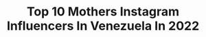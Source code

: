 ---
title: Top 10 Mothers Instagram Influencers In Venezuela In 2022
description: >-
  Find top mothers Instagram influencers in Venezuela in 2022. Most popular hashtags: #love #photography #mothersday #venezuela.
platform: Instagram
hits: 31
text_top: Discover the best Instagram profiles on inBeat.
text_bottom: inBeat aggregates 31 Instagram influencers like this in Venezuela for you to connect with.
profiles:
  - username: "andreinarusso"
    fullname: >-
      Virginia A. Vasquez Russo
    bio: >-
      🦋 Lupus Warrior 🧔🏻 Husband @sardaniscas 👦🏻 Brother @moisesarusso 👶🏻 Baby boy @babymarquito 🐶 Baby girl @babychanttal 📨 Publicidad e intercambio
    location: "Venezuela"
    followers: 220193
    engagement: 123
    commentsToLikes: 0.053220
    id: ck13bqemhwog90i191gbpg8kf
    verified: false
    hashtags: "#papa, #newbornphoto, #aragua, #newbornphotographer"
  - username: "fonsecafotografia"
    fullname: >-
      Leonardo Fonseca - Fotografia
    bio: >-
      Fotógrafo de Bodas y Eventos Sociales 📞+58 424 6359842 📨 fotolf@hotmail.com Venezuela / Panama / Colombia / Aruba
    location: "Venezuela"
    followers: 35327
    engagement: 124
    commentsToLikes: 0.083102
    id: ck5cjidr3us630i11nj7ml15i
    verified: false
    hashtags: "#beautiful, #espan, #venezuela, #instagood"
  - username: "ori.ocre"
    fullname: >-
      Ori Center
    bio: >-
      🐘Alma creativa y apasionada por la escritura 👪🐶Comparto mi día a día como mamá ❤️ @gringocomearepa
    location: "Venezuela"
    followers: 39637
    engagement: 306
    commentsToLikes: 0.035774
    id: ck14lgncoukr20i19u2tz67w0
    verified: false
    hashtags: "#maternidadereal, #maternidadreal, #maternidad, #sue"
  - username: "orianalucchese_"
    fullname: >-
      Oriana Lucchese
    bio: >-
      @shopallie_ @lamersw
    location: "Venezuela"
    followers: 157559
    engagement: 338
    commentsToLikes: 0.006450
    id: ck15t71asgnx50i19zhz8fg5z
    verified: false
    hashtags: "#mothersday, #shopallie, #summertime, #nightout"
  - username: "ledezma_daya"
    fullname: >-
      Dayana Ledezma 🇻🇪
    bio: >-
      |Lifestyle| Una vida como la tuya... Llena de historias 🌺 Tips de belleza y contagiarte con mi sonrisa. Mi marca @smartmobile_dl ;hobby @dl_misfrases
    location: "Venezuela"
    followers: 16885
    engagement: 294
    commentsToLikes: 0.022799
    id: ck6ubutf3btux0j71tnye0zn0
    verified: false
    hashtags: "#love, #photography, #house, #likeforlike"
  - username: "danielaalvareztv"
    fullname: >-
      Daniella Alvarez
    bio: >-
      👑 Miss Colombia 2011-2012 Unicef Ambassador Tv Host Mánager @tatianazuluagal @danielaalvarezboutique Nominada Influenciadora Latina del 2020
    location: "Venezuela"
    followers: 3062292
    engagement: 468
    commentsToLikes: 0.023558
    id: ck6tuwcuyisnn0j71yjrek1ha
    verified: true
    hashtags: "#amputee, #stylish, #koalachallenge, #publicidad"
  - username: "claudiasserrano"
    fullname: >-
      
    bio: >-
      Maquilladora Profesional Certificada🇻🇪 Citas y cursos inf al Dm👍🏻 La vida es un constante aprendizaje🙏🏻 Ceo @serranoshopsc
    location: "Venezuela"
    followers: 45539
    engagement: 454
    commentsToLikes: 0.029502
    id: ck6ubvhc8bxz00j71t7avozje
    verified: false
    hashtags: "#teamsserrano, #makeupartist, #claudiaserranomakeup, #makeup"
  - username: "asoteldo"
    fullname: >-
      Alejandro Soteldo 🇻🇪
    bio: >-
      #RebeldesConPropósito ⚡️ Presentador | Artista | Actor 🎥#TVHost de @venevision en @atomicooficial 👨🏼‍🎨Design Studio👉🏼@soteldo.studio
    location: "Venezuela"
    followers: 22741
    engagement: 539
    commentsToLikes: 0.075349
    id: ck602x1lzjs7m0i14chfvlftd
    verified: false
    hashtags: "#instaholic, #republicadominicana, #igers, #malemodel"
  - username: "guillegiagante"
    fullname: >-
      Guillermo Giagante
    bio: >-
      Fotógrafo. Conferencista TEDx. Cursos y workshops de fotografía, online en vivo para toda América Latina. Info:
    location: "Venezuela"
    followers: 9962
    engagement: 776
    commentsToLikes: 0.049424
    id: ckap98q8hrmoz0i784hx8uk98
    verified: false
    hashtags: "#theimaged, #outdoortones, #tripinargentina, #igargentina"
  - username: "jelianedasilva"
    fullname: >-
      Jeliane Da Silva Castillo
    bio: >-
      LA ZANAHORIA 🥕🔝🟠 @carrotswimwear
    location: "Venezuela"
    followers: 15260
    engagement: 433
    commentsToLikes: 0.102685
    id: ck55lhqc01li70i119oykui6d
    verified: false
    hashtags: "#singer, #picsart, #latinas, #venezuela"
---